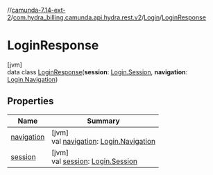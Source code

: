//[camunda-7.14-ext-2](../../../../index.md)/[com.hydra_billing.camunda.api.hydra.rest.v2](../../index.md)/[Login](../index.md)/[LoginResponse](index.md)

# LoginResponse

[jvm]\
data class [LoginResponse](index.md)(**session**: [Login.Session](../-session/index.md), **navigation**: [Login.Navigation](../-navigation/index.md))

## Properties

| Name | Summary |
|---|---|
| [navigation](navigation.md) | [jvm]<br>val [navigation](navigation.md): [Login.Navigation](../-navigation/index.md) |
| [session](session.md) | [jvm]<br>val [session](session.md): [Login.Session](../-session/index.md) |
